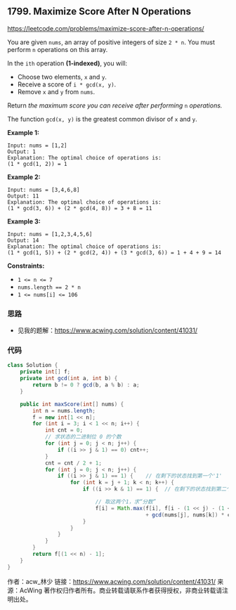 ## 1799. Maximize Score After N Operations

https://leetcode.com/problems/maximize-score-after-n-operations/

You are given `nums`, an array of positive integers of size `2 * n`. You must perform `n` operations on this array.

In the `ith` operation **(1-indexed)**, you will:

- Choose two elements, `x` and `y`.
- Receive a score of `i * gcd(x, y)`.
- Remove `x` and `y` from `nums`.

Return *the maximum score you can receive after performing* `n` *operations.*

The function `gcd(x, y)` is the greatest common divisor of `x` and `y`.

 

**Example 1:**

```
Input: nums = [1,2]
Output: 1
Explanation: The optimal choice of operations is:
(1 * gcd(1, 2)) = 1
```

**Example 2:**

```
Input: nums = [3,4,6,8]
Output: 11
Explanation: The optimal choice of operations is:
(1 * gcd(3, 6)) + (2 * gcd(4, 8)) = 3 + 8 = 11
```

**Example 3:**

```
Input: nums = [1,2,3,4,5,6]
Output: 14
Explanation: The optimal choice of operations is:
(1 * gcd(1, 5)) + (2 * gcd(2, 4)) + (3 * gcd(3, 6)) = 1 + 4 + 9 = 14
```

 

**Constraints:**

- `1 <= n <= 7`
- `nums.length == 2 * n`
- `1 <= nums[i] <= 106`

### 思路

- 见我的题解：https://www.acwing.com/solution/content/41031/

### 代码

```java
class Solution {
    private int[] f;
    private int gcd(int a, int b) {
        return b != 0 ? gcd(b, a % b) : a;
    }

    public int maxScore(int[] nums) {
        int n = nums.length;
        f = new int[1 << n];
        for (int i = 3; i < 1 << n; i++) {
            int cnt = 0;
            // 求状态的二进制位 0 的个数
            for (int j = 0; j < n; j++) {
                if ((i >> j & 1) == 0) cnt++;
            }
            cnt = cnt / 2 + 1;
            for (int j = 0; j < n; j++) {
                if ((i >> j & 1) == 1) {    // 在剩下的状态找到第一个'1'
                    for (int k = j + 1; k < n; k++) {
                        if ((i >> k & 1) == 1) {  // 在剩下的状态找到第二个'1'

                            // 取这两个1，求“分数”
                            f[i] = Math.max(f[i], f[i - (1 << j) - (1 << k)] 
                                            + gcd(nums[j], nums[k]) * cnt);    
                        }
                    }
                }
            }
        }
        return f[(1 << n) - 1];
    }
}

```

作者：acw_林少
链接：https://www.acwing.com/solution/content/41031/
来源：AcWing
著作权归作者所有。商业转载请联系作者获得授权，非商业转载请注明出处。